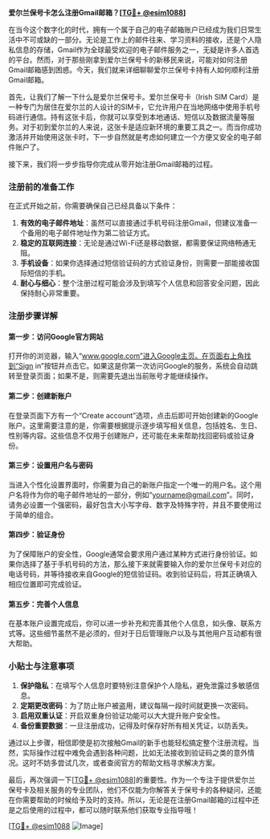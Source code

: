 **爱尔兰保号卡怎么注册Gmail邮箱？[[TG💪+ @esim1088](https://t.me/s/esim1088)]**

在当今这个数字化的时代，拥有一个属于自己的电子邮箱账户已经成为我们日常生活中不可或缺的一部分。无论是工作上的邮件往来、学习资料的接收，还是个人隐私信息的存储，Gmail作为全球最受欢迎的电子邮件服务之一，无疑是许多人首选的平台。然而，对于那些刚拿到爱尔兰保号卡的新移民来说，可能对如何注册Gmail邮箱感到困惑。今天，我们就来详细聊聊爱尔兰保号卡持有人如何顺利注册Gmail邮箱。

首先，让我们了解一下什么是爱尔兰保号卡。爱尔兰保号卡（Irish SIM Card）是一种专门为居住在爱尔兰的人设计的SIM卡，它允许用户在当地网络中使用手机号码进行通信。持有这张卡后，你就可以享受到本地通话、短信以及数据流量等服务。对于初到爱尔兰的人来说，这张卡是适应新环境的重要工具之一。而当你成功激活并开始使用这张卡时，下一步自然就是考虑如何建立一个方便又安全的电子邮件账户了。

接下来，我们将一步步指导你完成从零开始注册Gmail邮箱的过程。

### 注册前的准备工作

在正式开始之前，你需要确保自己已经具备以下条件：

1. **有效的电子邮件地址**：虽然可以直接通过手机号码注册Gmail，但建议准备一个备用的电子邮件地址作为第二验证方式。
2. **稳定的互联网连接**：无论是通过Wi-Fi还是移动数据，都需要保证网络畅通无阻。
3. **手机设备**：如果你选择通过短信验证码的方式验证身份，则需要一部能接收国际短信的手机。
4. **耐心与细心**：整个注册过程可能会涉及到填写个人信息和回答安全问题，因此保持耐心非常重要。

### 注册步骤详解

#### 第一步：访问Google官方网站

打开你的浏览器，输入“www.google.com”进入Google主页。在页面右上角找到“Sign in”按钮并点击它。如果这是你第一次访问Google的服务，系统会自动跳转至登录页面；如果不是，则需要先退出当前账号才能继续操作。

#### 第二步：创建新账户

在登录页面下方有一个“Create account”选项，点击后即可开始创建新的Google账户。这里需要注意的是，你需要根据提示逐步填写相关信息，包括姓名、生日、性别等内容。这些信息不仅用于创建账户，还可能在未来帮助找回密码或验证身份。

#### 第三步：设置用户名与密码

当进入个性化设置界面时，你需要为自己的新账户指定一个唯一的用户名。这个用户名将作为你的电子邮件地址的一部分，例如“yourname@gmail.com”。同时，请务必设置一个强密码，最好包含大小写字母、数字及特殊字符，并且不要使用过于简单的组合。

#### 第四步：验证身份

为了保障账户的安全性，Google通常会要求用户通过某种方式进行身份验证。如果你选择了基于手机号码的方法，那么接下来就需要输入你的爱尔兰保号卡对应的电话号码，并等待接收来自Google的短信验证码。收到验证码后，将其正确填入相应位置即可完成验证。

#### 第五步：完善个人信息

在基本账户设置完成后，你可以进一步补充和完善其他个人信息，如头像、联系方式等。这些细节虽然不是必须的，但对于日后管理账户以及与其他用户互动都有很大帮助。

### 小贴士与注意事项

1. **保护隐私**：在填写个人信息时要特别注意保护个人隐私，避免泄露过多敏感信息。
2. **定期更改密码**：为了防止账户被盗用，建议每隔一段时间就更换一次密码。
3. **启用双重认证**：开启双重身份验证功能可以大大提升账户安全性。
4. **备份重要数据**：一旦注册成功，记得及时保存好所有相关凭证，以防丢失。

通过以上步骤，相信即使是初次接触Gmail的新手也能轻松搞定整个注册流程。当然，实际操作过程中难免会遇到各种问题，比如无法接收到验证码之类的意外情况。这时不妨多尝试几次，或者查阅官方的帮助文档寻求解决方案。

最后，再次强调一下[[TG💪+ @esim1088](https://t.me/s/esim1088)]的重要性。作为一个专注于提供爱尔兰保号卡及相关服务的专业团队，他们不仅能为你解答关于保号卡的各种疑问，还能在你需要帮助的时候给予及时的支持。所以，无论是在注册Gmail邮箱的过程中还是之后使用的过程中，都可以随时联系他们获取专业指导哦！

[[TG💪+ @esim1088](https://t.me/s/esim1088) ![Image](https://i.postimg.cc/4NQfJmqS/Snipaste-2025-05-13-00-14-12.png)]